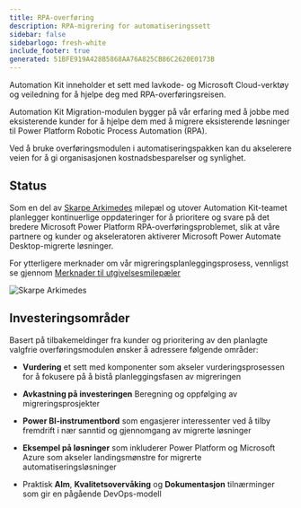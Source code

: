 ```yaml
---
title: RPA-overføring
description: RPA-migrering for automatiseringssett
sidebar: false
sidebarlogo: fresh-white
include_footer: true
generated: 51BFE919A428B5868AA76A825CB86C2620E0173B
---
```


Automation Kit inneholder et sett med lavkode- og Microsoft Cloud-verktøy og veiledning for å hjelpe deg med RPA-overføringsreisen.

Automation Kit Migration-modulen bygger på vår erfaring med å jobbe med eksisterende kunder for å hjelpe dem med å migrere eksisterende løsninger til Power Platform Robotic Process Automation (RPA).

Ved å bruke overføringsmodulen i automatiseringspakken kan du akselerere veien for å gi organisasjonen kostnadsbesparelser og synlighet.

## Status

Som en del av [Skarpe Arkimedes](/nb/releases/november-2022) milepæl og utover Automation Kit-teamet planlegger kontinuerlige oppdateringer for å prioritere og svare på det bredere Microsoft Power Platform RPA-overføringsproblemet, slik at våre partnere og kunder og akseleratoren aktiverer Microsoft Power Automate Desktop-migrerte løsninger.

For ytterligere merknader om vår migreringsplanleggingsprosess, vennligst se gjennom [Merknader til utgivelsesmilepæler](/nb/releases/milestones)

![Skarpe Arkimedes](/images/sharp-archimedies.png)

## Investeringsområder

Basert på tilbakemeldinger fra kunder og prioritering av den planlagte valgfrie overføringsmodulen ønsker å adressere følgende områder:

- **Vurdering** et sett med komponenter som akseler vurderingsprosessen for å fokusere på å bistå planleggingsfasen av migreringen

- **Avkastning på investeringen** Beregning og oppfølging av migreringsprosjekter

- **Power BI-instrumentbord** som engasjerer interessenter ved å tilby fremdrift i nær sanntid og gjennomgang av migrerte løsninger

- **Eksempel på løsninger** som inkluderer Power Platform og Microsoft Azure som akseler landingsmønstre for migrerte automatiseringsløsninger

- Praktisk **Alm**, **Kvalitetsovervåking** og **Dokumentasjon** tilnærminger som gir en pågående DevOps-modell
